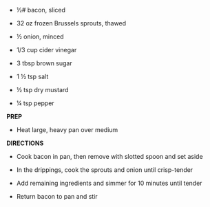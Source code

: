 -   ½# bacon, sliced

-   32 oz frozen Brussels sprouts, thawed

-   ½ onion, minced

-   1/3 cup cider vinegar

-   3 tbsp brown sugar

-   1 ½ tsp salt

-   ½ tsp dry mustard

-   ¼ tsp pepper

**PREP**

-   Heat large, heavy pan over medium

**DIRECTIONS**

-   Cook bacon in pan, then remove with slotted spoon and set aside

-   In the drippings, cook the sprouts and onion until crisp-tender

-   Add remaining ingredients and simmer for 10 minutes until tender

-   Return bacon to pan and stir
